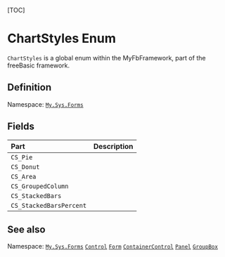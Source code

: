 [TOC]
# ChartStyles Enum
`ChartStyles` is a global enum within the MyFbFramework, part of the freeBasic framework.

## Definition
Namespace: [`My.Sys.Forms`](My.Sys.Forms.md)
## Fields
|Part|Description|
| :------------ | :------------ |
|`CS_Pie`|||
|`CS_Donut`|||
|`CS_Area`|||
|`CS_GroupedColumn`|||
|`CS_StackedBars`|||
|`CS_StackedBarsPercent`|||
## See also
Namespace: [`My.Sys.Forms`](My.Sys.Forms.md)
[`Control`](Control.md)
[`Form`](Form.md)
[`ContainerControl`](ContainerControl.md)
[`Panel`](Panel.md)
[`GroupBox`](GroupBox.md)
